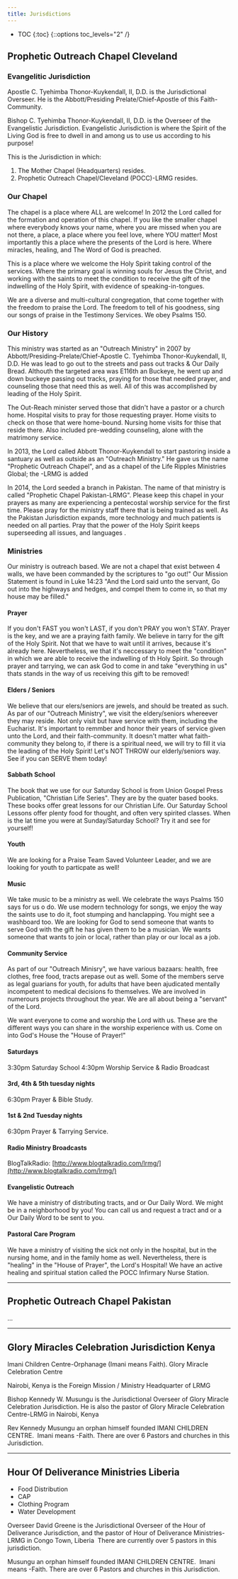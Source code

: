 ```yaml
---
title: Jurisdictions
---
```


* TOC
{:toc}
{::options toc_levels="2" /}

## Prophetic Outreach Chapel Cleveland

### Evangelitic Jurisdiction
Apostle C. Tyehimba Thonor-Kuykendall, II, D.D. is the Jurisdictional Overseer. He is the Abbott/Presiding Prelate/Chief-Apostle of this Faith-Community.

Bishop C. Tyehimba Thonor-Kuykendall, II, D.D. is the Overseer of the Evangelistic Jurisdiction. Evangelistic Jurisdiction is where the Spirit of the Living God is free to dwell in and among us to use us according to his purpose!

This is the Jurisdiction in which:
1. The Mother Chapel (Headquarters) resides.
2. Prophetic Outreach Chapel/Cleveland (POCC)-LRMG resides.

### Our Chapel
The chapel is a place where ALL are welcome! In 2012 the Lord called for the formation and operation of this chapel. If you like the smaller chapel where everybody knows your name, where you are missed when you are not there, a place, a place where you feel love, where YOU matter! Most importantly this a place where the presents of the Lord is here. Where miracles, healing, and The Word of God is preached.

This is a place where we welcome the Holy Spirit taking control of the services. Where the primary goal is winning souls for Jesus the Christ, and working with the saints to meet the condition to receive the gift of the indwelling of the Holy Spirit, with evidence of speaking-in-tongues.

We are a diverse and multi-cultural congregation, that come together with the freedom to praise the Lord. The freedom to tell of his goodness, sing our songs of praise in the Testimony Services. We obey Psalms 150.

### Our History
This ministry was started as an "Outreach Ministry" in 2007 by Abbott/Presiding-Prelate/Chief-Apostle C. Tyehimba Thonor-Kuykendall, II, D.D. He was lead to go out to the streets and pass out tracks & Our Daily Bread. Althouth the targeted area was E116th an Buckeye, he went up and down buckeye passing out tracks, praying for those that needed prayer, and counseling those that need this as well. All of this was accomplished by leading of the Holy Spirit.

The Out-Reach minister served those that didn't have a pastor or a church home. Hospital visits to pray for those requesting prayer. Home visits to check on those that were home-bound. Nursing home visits for thise that reside there. Also included pre-wedding counseling, alone with the matrimony service.

In 2013, the Lord called Abbott Thonor-Kuykendall to start pastoring inside a santuary as well as outside as an "Outreach Ministry." He gave us the name "Prophetic Outreach Chapel", and as a chapel of the Life Ripples Ministries Global; the -LRMG is added

In 2014, the Lord seeded a branch in Pakistan. The name of that ministry is called "Prophetic Chapel Pakistan-LRMG". Please keep this chapel in your prayers as many are experiencing a pentecostal worship service for the first time. Please pray for the ministry staff there that is being trained as well. As the Pakistan Jurisdiction expands, more technology and much patients is needed on all parties. Pray that the power of the Holy Spirit keeps superseeding all issues, and languages .

### Ministries
Our ministry is outreach based. We are not a chapel that exist between 4 walls, we have been commanded by the scriptures to "go out!" Our Mission Statement is found in Luke 14:23  "And the Lord said unto the servant, Go out into the highways and hedges, and compel them to come in, so that my house may be filled."

#### Prayer
If  you don't FAST you won't LAST, if you don't PRAY you won't STAY. Prayer is the key, and we are a praying faith family. We believe in tarry for the gift of the Holy Spirit. Not that we have to wait until it arrives, because it's already here. Nevertheless, we that it's neccessary to meet the "condition" in which we are able to receive the indwelling of th Holy Spirit. So through prayer and tarrying, we can ask God to come in and take "everything in us" thats stands in the way of us receiving this gift to be removed!

####  Elders / Seniors
We believe that our elers/seniors are jewels, and should be treated as such. As par of our "Outreach Ministry", we visit the eldery/seniors whereever they may reside. Not only visit but have service with them, including the Eucharist. It's important to remmber and honor their years of service given unto the Lord, and their faith-community. It doesn't matter what faith-community they belong to, if there is a spiritual need, we will try to fill it via the leading of the Holy Spirit! Let's NOT THROW our elderly/seniors way. See if you can SERVE them today!

#### Sabbath School
The book that we use for our Saturday School is from Union Gospel Press Publication, "Christian Life Series". They are by the quater based books. These books offer great lessons for our Christian Life. Our Saturday School Lessons offer plenty food for thought, and often very spirited classes. When is the lat time you were at Sunday/Saturday School?  Try it and see for yourself!

#### Youth
We are looking for a Praise Team Saved Volunteer Leader, and we are looking for youth to particpate as well!

#### Music
We take music to be a ministry as well. We celebrate the ways Psalms 150 says for us o do. We use modern technology for songs, we enjoy the way the saints use to do it, foot stumping and hanclapping. You might see a washboard too. We are looking for God to send someone that wants to serve God with the gift he has given them to be a musician. We wants someone that wants to join or local, rather than play or our local as a job.

#### Community Service
As part of our "Outreach Minisry", we have various bazaars: health, free clothes, free food, tracts arepase out as well. Some of the members serve as legal guarians for youth, for adults that have been ajudicated mentally incompetent to medical decisions fo themselves. We are involved in numerours projects throughout the year. We are all about being a "servant" of the Lord.

We want everyone to come and worship the Lord with us. These are the different ways you can share in the worship experience with us. Come on into God's House the "House of Prayer!"

#### Saturdays
3:30pm Saturday School
4:30pm Worship Service & Radio Broadcast

#### 3rd, 4th & 5th tuesday nights
6:30pm Prayer & Bible Study.

#### 1st & 2nd Tuesday nights
6:30pm Prayer & Tarrying Service.

#### Radio Ministry Broadcasts
BlogTalkRadio: [http://www.blogtalkradio.com/lrmg/](http://www.blogtalkradio.com/lrmg/)

#### Evangelistic Outreach
We have a ministry of distributing tracts, and or Our Daily Word. We might be in a neighborhood by you! You can call us and request a tract and or a Our Daily Word to be sent to you.

#### Pastoral Care Program
We have a ministry  of visiting the sick not only in the hospital, but in the nursing home, and in the family home as well. Nevertheless, there is "healing" in the "House of Prayer", the Lord's Hospital! We have an active healing and spiritual station called the POCC Infirmary Nurse Station.

<hr>

## Prophetic Outreach Chapel Pakistan
...

<hr>

## Glory Miracles Celebration Jurisdiction Kenya
Imani Children Centre-Orphanage (Imani means Faith).
Glory Miracle Celebration Centre

Nairobi, Kenya is the Foreign Mission / Ministry Headquarter of LRMG

Bishop Kennedy W. Musungu is the Jurisdictional Overseer of Glory Miracle Celebration Jurisdiction. He is also the pastor of Glory Miracle Celebration Centre-LRMG in Nairobi, Kenya

Rev Kennedy Musungu an orphan himself founded IMANI CHILDREN CENTRE.  Imani means -Faith. There are over 6 Pastors and churches in this Jurisdiction.

<hr>

## Hour Of Deliverance Ministries	Liberia
* Food Distribution
* CAP
* Clothing Program
* Water Development

Overseer David Greene is the Jurisdictional Overseer of the Hour of Deliverance Jurisdiction, and the pastor of Hour of Deliverance Ministries-LRMG in Congo Town, Liberia  There are currently over 5 pastors in this jurisdiction.

Musungu an orphan himself founded IMANI CHILDREN CENTRE.  Imani means -Faith. There are over 6 Pastors and churches in this Jurisdiction.
